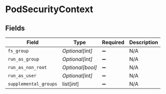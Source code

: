 # PodSecurityContext


## Fields

| Field                 | Type                  | Required              | Description           |
| --------------------- | --------------------- | --------------------- | --------------------- |
| `fs_group`            | *Optional[int]*       | :heavy_minus_sign:    | N/A                   |
| `run_as_group`        | *Optional[int]*       | :heavy_minus_sign:    | N/A                   |
| `run_as_non_root`     | *Optional[bool]*      | :heavy_minus_sign:    | N/A                   |
| `run_as_user`         | *Optional[int]*       | :heavy_minus_sign:    | N/A                   |
| `supplemental_groups` | list[*int*]           | :heavy_minus_sign:    | N/A                   |